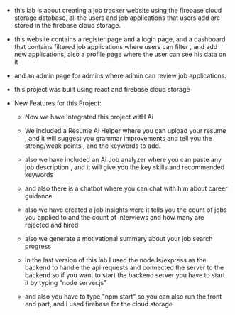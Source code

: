 - this lab is about creating a job tracker website using the firebase cloud storage database, all the users and job applications that users add are stored in the firebase cloud storage.

- this website contains a register page and a login page, and a dashboard that contains filtered job applications where users can filter , and add new applications, also a profile page where the user can see his data on it

- and an admin page for admins where admin can review job applications.

- this project was built using react and firebase cloud storage

- New Features for this Project:

    * Now we have Integrated this project witH Ai 

    - We included a Resume Ai Helper where you can upload your resume , and it will suggest you grammar improvements and tell you the strong/weak points , and the keywords to add.

    - also we have included an Ai Job analyzer where you can paste any job description , and it will give you the key skills and recommended keywords

    - and also there is a chatbot where you can chat with him about career guidance

    - also we have created a job Insights were it tells you the count of jobs you applied to and the count of interviews and how many are rejected and hired

    - also we generate a motivational summary about your job search progress

    - In the last version of this lab I used the nodeJs/express as the backend to handle the api requests and connected
    the server to the backend so if you want to start the backend server you have to start it by typing "node server.js"

    - and also you have to type "npm start" so you can also run the front end part, and I used firebase for the cloud storage